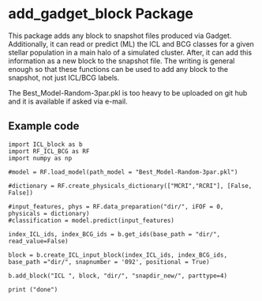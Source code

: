 # add_gadget_block Package
This package adds any block to snapshot files produced via Gadget.
Additionally, it can read or predict (ML) the ICL and BCG classes for a given
stellar population in a main halo of a simulated cluster. After, it can add
this information as a new block to the snapshot file. The writing is general
enough so that these functions can be used to add any block to the snapshot,
not just ICL/BCG labels. 

The Best_Model-Random-3par.pkl is too heavy to be uploaded on git hub and it is available if asked via e-mail.

## Example code
```
import ICL_block as b
import RF_ICL_BCG as RF
import numpy as np

#model = RF.load_model(path_model = "Best_Model-Random-3par.pkl")

#dictionary = RF.create_physicals_dictionary(["MCRI","RCRI"], [False, False])

#input_features, phys = RF.data_preparation("dir/", iFOF = 0, physicals = dictionary)
#classification = model.predict(input_features)

index_ICL_ids, index_BCG_ids = b.get_ids(base_path = "dir/", read_value=False)

block = b.create_ICL_input_block(index_ICL_ids, index_BCG_ids, base_path ="dir/", snapnumber = '092', positional = True)

b.add_block("ICL ", block, "dir/", "snapdir_new/", parttype=4)

print ("done")
```
